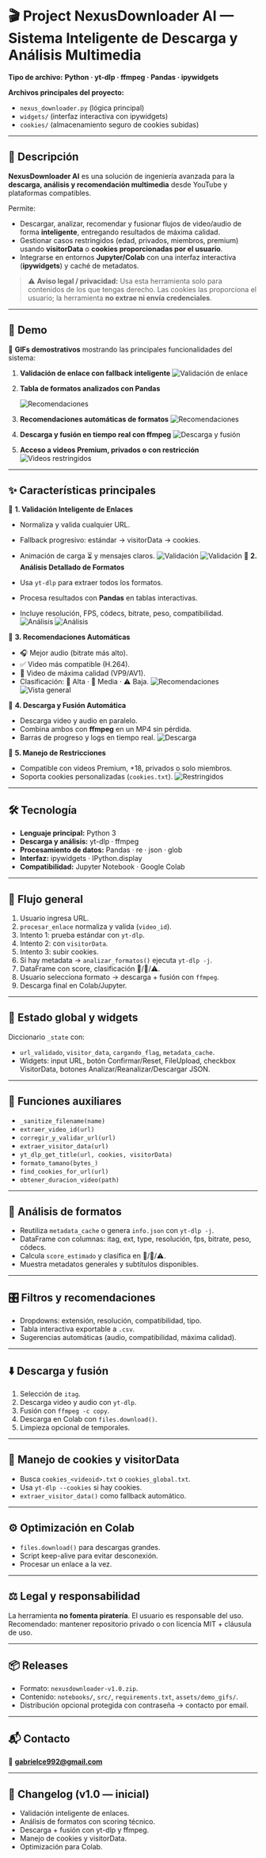 
# 🎬 Project NexusDownloader AI — Sistema Inteligente de Descarga y Análisis Multimedia

**Tipo de archivo:** **Python · yt-dlp · ffmpeg · Pandas · ipywidgets**

**Archivos principales del proyecto:**

* `nexus_downloader.py` (lógica principal)
* `widgets/` (interfaz interactiva con ipywidgets)
* `cookies/` (almacenamiento seguro de cookies subidas)

---

## 📑 Descripción

**NexusDownloader AI** es una solución de ingeniería avanzada para la **descarga, análisis y recomendación multimedia** desde YouTube y plataformas compatibles.

Permite:

* Descargar, analizar, recomendar y fusionar flujos de video/audio de forma **inteligente**, entregando resultados de máxima calidad.
* Gestionar casos restringidos (edad, privados, miembros, premium) usando **visitorData** o **cookies proporcionadas por el usuario**.
* Integrarse en entornos **Jupyter/Colab** con una interfaz interactiva (**ipywidgets**) y caché de metadatos.

> ⚠️ **Aviso legal / privacidad:** Usa esta herramienta solo para contenidos de los que tengas derecho. Las cookies las proporciona el usuario; la herramienta **no extrae ni envía credenciales**.

---

## 🎥 Demo

🔗 **GIFs demostrativos** mostrando las principales funcionalidades del sistema:

1. **Validación de enlace con fallback inteligente**
   ![Validación de enlace](assets/nexus(4).gif)






2. **Tabla de formatos analizados con Pandas**
  
   ![Recomendaciones](assets/nexus(3).gif)





3. **Recomendaciones automáticas de formatos**
  ![Recomendaciones](assets/nexus.gif)





4. **Descarga y fusión en tiempo real con ffmpeg**
   ![Descarga y fusión](assets/nexus(1).gif)






5. **Acceso a videos Premium, privados o con restricción**
   ![Videos restringidos](assets/nexus(5).gif)



  
---
## ✨ Características principales

🔹 **1. Validación Inteligente de Enlaces**

* Normaliza y valida cualquier URL.
* Fallback progresivo: estándar → visitorData → cookies.
* Animación de carga ⏳ y mensajes claros.
  ![Validación](assets/nexus(5).JPG)
  ![Validación](assets/nexus(1).JPG)
🔹 **2. Análisis Detallado de Formatos**

* Usa `yt-dlp` para extraer todos los formatos.
* Procesa resultados con **Pandas** en tablas interactivas.
* Incluye resolución, FPS, códecs, bitrate, peso, compatibilidad.
  ![Análisis](assets/nexus(7).JPG)
  ![Análisis](assets/nexus(8).JPG)





🔹 **3. Recomendaciones Automáticas**

* 🎧 Mejor audio (bitrate más alto).
* ✅ Video más compatible (H.264).
* 🚀 Video de máxima calidad (VP9/AV1).
* Clasificación: 🥇 Alta · 🥈 Media · ⚠️ Baja.
  ![Recomendaciones](assets/nexus(4).JPG)
  ![Vista general](assets/nexus(3).JPG)


  
🔹 **4. Descarga y Fusión Automática**

* Descarga video y audio en paralelo.
* Combina ambos con **ffmpeg** en un MP4 sin pérdida.
* Barras de progreso y logs en tiempo real.
  ![Descarga](assets/nexus(6).JPG)




🔹 **5. Manejo de Restricciones**

* Compatible con videos Premium, +18, privados o solo miembros.
* Soporta cookies personalizadas (`cookies.txt`).
  ![Restringidos](assets/c_restringidos.gif)

---

## 🛠️ Tecnología

* **Lenguaje principal:** Python 3
* **Descarga y análisis:** yt-dlp · ffmpeg
* **Procesamiento de datos:** Pandas · re · json · glob
* **Interfaz:** ipywidgets · IPython.display
* **Compatibilidad:** Jupyter Notebook · Google Colab

---

## 🧭 Flujo general

1. Usuario ingresa URL.
2. `procesar_enlace` normaliza y valida (`video_id`).
3. Intento 1: prueba estándar con `yt-dlp`.
4. Intento 2: con `visitorData`.
5. Intento 3: subir cookies.
6. Si hay metadata → `analizar_formatos()` ejecuta `yt-dlp -j`.
7. DataFrame con score, clasificación 🥇/🥈/⚠️.
8. Usuario selecciona formato → descarga + fusión con `ffmpeg`.
9. Descarga final en Colab/Jupyter.

---

## 🧠 Estado global y widgets

Diccionario `_state` con:

* `url_validado`, `visitor_data`, `cargando_flag`, `metadata_cache`.
* Widgets: input URL, botón Confirmar/Reset, FileUpload, checkbox VisitorData, botones Analizar/Reanalizar/Descargar JSON.

---

## 🔧 Funciones auxiliares

* `_sanitize_filename(name)`
* `extraer_video_id(url)`
* `corregir_y_validar_url(url)`
* `extraer_visitor_data(url)`
* `yt_dlp_get_title(url, cookies, visitorData)`
* `formato_tamano(bytes_)`
* `find_cookies_for_url(url)`
* `obtener_duracion_video(path)`

---

## 🧾 Análisis de formatos

* Reutiliza `metadata_cache` o genera `info.json` con `yt-dlp -j`.
* DataFrame con columnas: itag, ext, type, resolución, fps, bitrate, peso, códecs.
* Calcula `score_estimado` y clasifica en 🥇/🥈/⚠️.
* Muestra metadatos generales y subtítulos disponibles.

---

## 🎛️ Filtros y recomendaciones

* Dropdowns: extensión, resolución, compatibilidad, tipo.
* Tabla interactiva exportable a `.csv`.
* Sugerencias automáticas (audio, compatibilidad, máxima calidad).

---

## ⬇️ Descarga y fusión

1. Selección de `itag`.
2. Descarga video y audio con `yt-dlp`.
3. Fusión con `ffmpeg -c copy`.
4. Descarga en Colab con `files.download()`.
5. Limpieza opcional de temporales.

---

## 🔐 Manejo de cookies y visitorData

* Busca `cookies_<videoid>.txt` o `cookies_global.txt`.
* Usa `yt-dlp --cookies` si hay cookies.
* `extraer_visitor_data()` como fallback automático.

---

## ⚙️ Optimización en Colab

* `files.download()` para descargas grandes.
* Script keep-alive para evitar desconexión.
* Procesar un enlace a la vez.

---

## ⚖️ Legal y responsabilidad

La herramienta **no fomenta piratería**. El usuario es responsable del uso.
Recomendado: mantener repositorio privado o con licencia MIT + cláusula de uso.

---

## 📦 Releases

* Formato: `nexusdownloader-v1.0.zip`.
* Contenido: `notebooks/`, `src/`, `requirements.txt`, `assets/demo_gifs/`.
* Distribución opcional protegida con contraseña → contacto por email.

---

## 📬 Contacto

📧 **[gabrielce992@gmail.com](mailto:gabrielce992@gmail.com)**

---

## 📝 Changelog (v1.0 — inicial)

* Validación inteligente de enlaces.
* Análisis de formatos con scoring técnico.
* Descarga + fusión con yt-dlp y ffmpeg.
* Manejo de cookies y visitorData.
* Optimización para Colab.

